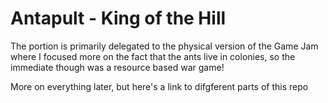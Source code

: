 # Antapult - King of the Hill

The portion is primarily delegated to the physical version of the Game Jam where I focused more on the fact that the ants live in colonies, so the immediate though was a resource based war game!

More on everything later, but here's a link to difgferent parts of this repo